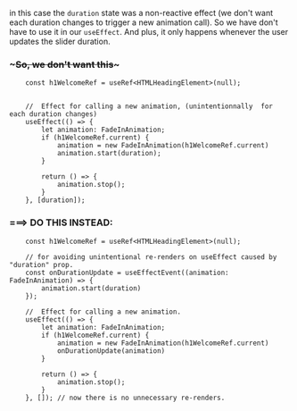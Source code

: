 in this case the ```duration``` state was a non-reactive effect (we don't want each duration changes to trigger a new animation call). So we have don't have to use it in our ```useEffect```. And plus, it only happens whenever the user updates the slider duration.   
### ~~~So, we don't want this~~~
```tsx
    const h1WelcomeRef = useRef<HTMLHeadingElement>(null);


    //  Effect for calling a new animation, (unintentionnally  for each duration changes)
    useEffect(() => {
        let animation: FadeInAnimation;
        if (h1WelcomeRef.current) {
            animation = new FadeInAnimation(h1WelcomeRef.current)
            animation.start(duration);
        }

        return () => {
            animation.stop();
        }
    }, [duration]);

```
### ===> DO THIS INSTEAD:
```tsx
    const h1WelcomeRef = useRef<HTMLHeadingElement>(null);

    // for avoiding unintentional re-renders on useEffect caused by "duration" prop. 
    const onDurationUpdate = useEffectEvent((animation: FadeInAnimation) => {
        animation.start(duration)
    });

    //  Effect for calling a new animation. 
    useEffect(() => {
        let animation: FadeInAnimation;
        if (h1WelcomeRef.current) {
            animation = new FadeInAnimation(h1WelcomeRef.current)
            onDurationUpdate(animation)
        }

        return () => {
            animation.stop();
        }
    }, []); // now there is no unnecessary re-renders. 
```
